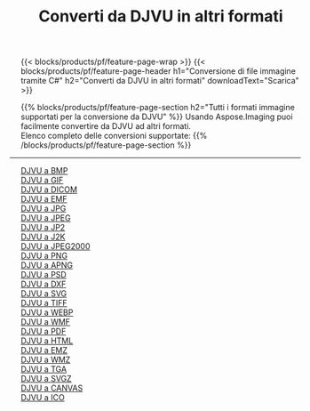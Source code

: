 ﻿---
title: Converti da DJVU in altri formati 
weight: 3920
url: /it/net/conversion/from/djvu 
lang: it
langdirlevel: 2
locales: zh-hans,ja,it,ru,de,es,fr,nl,id,lt,pl,pt,vi,tr,ko,zh-hant,ar,hi,th,sv,cs,uk,he
description: Usando Aspose.Imaging puoi facilmente convertire da DJVU ad altri formati
---

{{< blocks/products/pf/feature-page-wrap >}}
{{< blocks/products/pf/feature-page-header h1="Conversione di file immagine tramite C#" h2="Converti da DJVU in altri formati" downloadText="Scarica" >}}


{{% blocks/products/pf/feature-page-section  h2="Tutti i formati immagine supportati per la conversione da DJVU" %}}
Usando Aspose.Imaging puoi facilmente convertire da DJVU ad altri formati.
<br/>
Elenco completo delle conversioni supportate:
{{% /blocks/products/pf/feature-page-section %}}
<div class="container-fluid productfamilypage bg-gray">
    <div class="convertypes bg-gray agp-content section">
        <div class="container">
		<hr style="margin-left:-20px;"/>
		<div class="row other-converters">
		    <div class='col-md-2 other-converter remove-lp remove-rp'><a href="/imaging/it/net/conversion/djvu-to-bmp" >DJVU a BMP</a></div><div class='col-md-2 other-converter remove-lp remove-rp'><a href="/imaging/it/net/conversion/djvu-to-gif" >DJVU a GIF</a></div><div class='col-md-2 other-converter remove-lp remove-rp'><a href="/imaging/it/net/conversion/djvu-to-dicom" >DJVU a DICOM</a></div><div class='col-md-2 other-converter remove-lp remove-rp'><a href="/imaging/it/net/conversion/djvu-to-emf" >DJVU a EMF</a></div><div class='col-md-2 other-converter remove-lp remove-rp'><a href="/imaging/it/net/conversion/djvu-to-jpg" >DJVU a JPG</a></div><div class='col-md-2 other-converter remove-lp remove-rp'><a href="/imaging/it/net/conversion/djvu-to-jpeg" >DJVU a JPEG</a></div><div class='col-md-2 other-converter remove-lp remove-rp'><a href="/imaging/it/net/conversion/djvu-to-jp2" >DJVU a JP2</a></div><div class='col-md-2 other-converter remove-lp remove-rp'><a href="/imaging/it/net/conversion/djvu-to-j2k" >DJVU a J2K</a></div><div class='col-md-2 other-converter remove-lp remove-rp'><a href="/imaging/it/net/conversion/djvu-to-jpeg2000" >DJVU a JPEG2000</a></div><div class='col-md-2 other-converter remove-lp remove-rp'><a href="/imaging/it/net/conversion/djvu-to-png" >DJVU a PNG</a></div><div class='col-md-2 other-converter remove-lp remove-rp'><a href="/imaging/it/net/conversion/djvu-to-apng" >DJVU a APNG</a></div><div class='col-md-2 other-converter remove-lp remove-rp'><a href="/imaging/it/net/conversion/djvu-to-psd" >DJVU a PSD</a></div><div class='col-md-2 other-converter remove-lp remove-rp'><a href="/imaging/it/net/conversion/djvu-to-dxf" >DJVU a DXF</a></div><div class='col-md-2 other-converter remove-lp remove-rp'><a href="/imaging/it/net/conversion/djvu-to-svg" >DJVU a SVG</a></div><div class='col-md-2 other-converter remove-lp remove-rp'><a href="/imaging/it/net/conversion/djvu-to-tiff" >DJVU a TIFF</a></div><div class='col-md-2 other-converter remove-lp remove-rp'><a href="/imaging/it/net/conversion/djvu-to-webp" >DJVU a WEBP</a></div><div class='col-md-2 other-converter remove-lp remove-rp'><a href="/imaging/it/net/conversion/djvu-to-wmf" >DJVU a WMF</a></div><div class='col-md-2 other-converter remove-lp remove-rp'><a href="/imaging/it/net/conversion/djvu-to-pdf" >DJVU a PDF</a></div><div class='col-md-2 other-converter remove-lp remove-rp'><a href="/imaging/it/net/conversion/djvu-to-html" >DJVU a HTML</a></div><div class='col-md-2 other-converter remove-lp remove-rp'><a href="/imaging/it/net/conversion/djvu-to-emz" >DJVU a EMZ</a></div><div class='col-md-2 other-converter remove-lp remove-rp'><a href="/imaging/it/net/conversion/djvu-to-wmz" >DJVU a WMZ</a></div><div class='col-md-2 other-converter remove-lp remove-rp'><a href="/imaging/it/net/conversion/djvu-to-tga" >DJVU a TGA</a></div><div class='col-md-2 other-converter remove-lp remove-rp'><a href="/imaging/it/net/conversion/djvu-to-svgz" >DJVU a SVGZ</a></div><div class='col-md-2 other-converter remove-lp remove-rp'><a href="/imaging/it/net/conversion/djvu-to-canvas" >DJVU a CANVAS</a></div><div class='col-md-2 other-converter remove-lp remove-rp'><a href="/imaging/it/net/conversion/djvu-to-ico" >DJVU a ICO</a></div>
                </div>
        </div>
    </div>
</div>
<br/>


